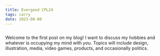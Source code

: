```yaml
---
title: Evergood CPL24
tags: carry
date: 2023-08-08
---
```


<img src='https://evergoods.us/cdn/shop/files/CIVIC-PANEL-LOADER-CPL24-24L-FRONT-IN-SNOW-min_1200x.jpg?v=1680236111' alt='' class='img-fluid my-4'>

Welcome to the first post on my blog! I want to discuss my hobbies and whatever is occupying my mind with *you*. Topics will include design, illustration, media, video games, products, and occasionally politics.
